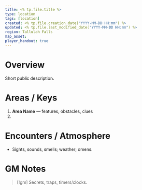 ```yaml
---
title: <% tp.file.title %>
type: location
tags: [location]
created: <% tp.file.creation_date("YYYY-MM-DD HH:mm") %>
updated: <% tp.file.last_modified_date("YYYY-MM-DD HH:mm") %>
region: Tallulah Falls
map_asset: 
player_handout: true
---
```


# Overview
Short public description.

# Areas / Keys
1. **Area Name** — features, obstacles, clues
2. 

# Encounters / Atmosphere
- Sights, sounds, smells; weather; omens.

# GM Notes
> [!gm]
> Secrets, traps, timers/clocks.